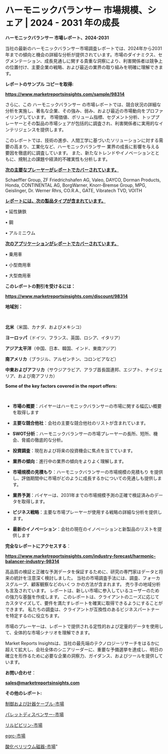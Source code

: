 # ハーモニックバランサー 市場規模、シェア | 2024 - 2031 年の成長

<strong>ハーモニックバランサー 市場レポート、2024-2031</strong>

当社の最新のハーモニックバランサー市場調査レポートでは、2024年から2031年までの傾向と機会の詳細な分析が提供されています。市場のダイナミクス、セグメンテーション、成長見通しに関する貴重な洞察により、利害関係者は競争上の位置付け、主要企業の戦略、および最近の業界の取り組みを明確に理解できます。



<strong>レポートのサンプル コピーを取得:</strong> <a href=https://www.marketreportsinsights.com/sample/98314>

<strong><u>https://www.marketreportsinsights.com/sample/98314</u></strong></a>

さらに、この ハーモニックバランサー の市場レポートでは、競合状況の詳細な分析を実施し、著名な企業、その強み、弱み、および最近の市場動向をプロファイリングしています。 市場価値、ボリューム指標、セグメント分析、トッププレーヤーとその製品の市場シェアが包括的に調査され、利害関係者に実用的なインテリジェンスを提供します。

このレポートでは、技術の進歩、人間工学に基づいたソリューションに対する需要の高まり、工業化など、ハーモニックバランサー 業界の成長に影響を与える要因を徹底的に調査しています。 また、新たなトレンドやイノベーションとともに、規制上の課題や経済的不確実性も分析します。



<strong><u>次の主要なプレーヤーがレポートでカバーされています。</u></strong>

Schaeffler Group, ZF Friedrichshafen AG, Valeo, DAYCO, Dorman Products, Honda, CONTINENTAL AG, BorgWarner, Knorr-Bremse Group, MPG, Geislinger, Dr. Werner Rhrs, CO.R.A., GATE, Vibratech TVD, VOITH



<strong><u><b>レポートには、次の製品タイプが含まれています。</b></u></strong>

• 延性鋳鉄

• 鋼

• アルミニウム



<strong><u><b>次のアプリケーションがレポートでカバーされています。</b></u></strong>

• 乗用車

• 小型商用車

• 大型商用車



<strong><b>このレポートの割引を受けるには：</b></strong>

<a href=https://www.marketreportsinsights.com/discount/98314>

<strong><u>https://www.marketreportsinsights.com/discount/98314</u></strong></a>



<strong>地域別：</strong>

<strong> </strong>



<strong>北米</strong>（米国、カナダ、およびメキシコ）



<strong>ヨーロッパ</strong>（ドイツ、フランス、英国、ロシア、イタリア）



<strong>アジア太平洋</strong>（中国、日本、韓国、インド、東南アジア）



<strong>南アメリカ</strong>（ブラジル、アルゼンチン、コロンビアなど）



<strong>中東およびアフリカ</strong>（サウジアラビア、アラブ首長国連邦、エジプト、ナイジェリア、および南アフリカ）



<strong>Some of the key factors covered in the report offers:</strong>

<strong> </strong>
<ul>
  <li>

<strong>市場の概要</strong>：バイヤーはハーモニックバランサーの市場に関する幅広い概要を取得します</li>
  <li>

<strong>主要な競合他社</strong>：会社の主要な競合他社のリストが含まれています。</li>
  <li>

<strong>SWOT分析</strong>：ハーモニックバランサーの市場プレーヤーの長所、短所、機会、脅威の徹底的な分析。</li>
  <li>

<strong>投資調査</strong>：現在および将来の投資機会に焦点を当てています。</li>
  <li>

<strong>業界の傾向</strong>：進行中の業界の傾向をよりよく理解します。</li>
  <li>

<strong>市場規模の見積もり</strong>：ハーモニックバランサーの市場規模の見積もり を提供し、評価期間中に市場がどのように成長するかについての見通しも提供します。</li>
  <li>

<strong>業界予測</strong>：バイヤーは、2031年までの市場規模予測の正確で検証済みのデータを取得します。</li>
  <li>

<strong>ビジネス戦略</strong>：主要な市場プレーヤーが使用する戦略の詳細な分析を提供します。</li>
  <li>

<strong>最新のイノベーション</strong>：会社の現在のイノベーションと新製品のリストを提供します</li>
</ul>


<strong>完全なレポートにアクセスする</strong>：

<a href=https://www.marketreportsinsights.com/industry-forecast/harmonic-balancer-industry-98314>

<strong><u>https://www.marketreportsinsights.com/industry-forecast/harmonic-balancer-industry-98314</u></strong></a>

高品質の検証と正確な予測データを保証するために、研究の専門家はデータと将来の統計を注意深く検討しました。 当社の市場調査手法には、調査、フォーカスグループ、顧客観察などのいくつ かの方法が含まれます。 売り手の地域分析も言及されています。 レポートは、新しい市場に参入しているユーザーのための強力な基盤を作成します。 このレポートは、クライアントのニーズに応じてカスタマイズして、要件を満たすレポートを確実に取得できるようにすることができます。 私たちの調査は、クライアントが互換性のあるビジネスパートナーを特定するのに役立ちます。

市場のプレーヤーは、レポートで提供される定性的および定量的データを使用して、全体的な市場シナリオを理解できます。

Market Reports Insightsは、当社の最先端のテクノロジーリサーチをはるかに超えて拡大し、会社全体のシニアリーダーに、重要な予備選挙を達成し、明日の確立を形作るために必要な企業の洞察力、ガイダンス、およびツールを提供しています。



<strong><b>お問い合わせ</b></strong>：

<a href=mailto:sales@marketreportsinsights.com>

<strong><u>sales@marketreportsinsights.com</u></strong></a>



<strong>その他のレポート:</strong>

<a href=https://www.linkedin.com/pulse/制御および計器ケーブル-市場-2023-総利益と主要ベンダー-2030-analytics-achievers-24-analysis-usmqf/>制御および計器ケーブル-市場</a>

<a href=https://www.linkedin.com/pulse/パレットディスペンサー-市場-2023-総利益と主要ベンダー-2030-snjff/>パレットディスペンサー-市場</a>

<a href=https://www.linkedin.com/pulse/リルピビリン-市場-2023-総利益と主要ベンダー-2030-data-dive-discoveries-24-analysis-nmobf/>リルピビリン-市場</a>

<a href=https://www.linkedin.com/pulse/egrc-市場-2023-推進要因と成長機会-2030-pr-news-hub-sqxnf/>egrc-市場</a>

<a href=https://www.linkedin.com/pulse/酸化ベリリウム磁器-市場-2023-最新の-cagr-および成長分析-2030-14gnf/>酸化ベリリウム磁器-市場</a>"
